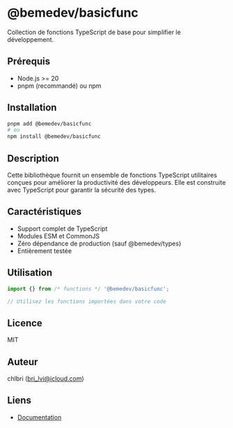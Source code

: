 # @bemedev/basicfunc

Collection de fonctions TypeScript de base pour simplifier le
développement.

## Prérequis

- Node.js >= 20
- pnpm (recommandé) ou npm

## Installation

```bash
pnpm add @bemedev/basicfunc
# ou
npm install @bemedev/basicfunc
```

## Description

Cette bibliothèque fournit un ensemble de fonctions TypeScript utilitaires
conçues pour améliorer la productivité des développeurs. Elle est
construite avec TypeScript pour garantir la sécurité des types.

## Caractéristiques

- Support complet de TypeScript
- Modules ESM et CommonJS
- Zéro dépendance de production (sauf @bemedev/types)
- Entièrement testée

## Utilisation

```typescript
import {} from /* functions */ '@bemedev/basicfunc';

// Utilisez les fonctions importées dans votre code
```

## Licence

MIT

## Auteur

chlbri (bri_lvi@icloud.com)

## Liens

- [Documentation](https://github.com/chlbri/basifunc)
